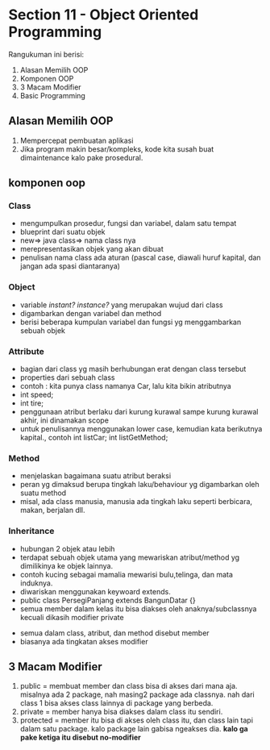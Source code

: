 # Section 11 - Object Oriented Programming

Rangukuman ini berisi:
1. Alasan Memilih OOP
2. Komponen OOP
3. 3 Macam Modifier
4. Basic Programming

## Alasan Memilih OOP
1. Mempercepat pembuatan aplikasi
2. Jika program makin besar/kompleks, kode kita susah buat dimaintenance kalo pake prosedural.

## komponen oop
### Class
- mengumpulkan prosedur, fungsi dan variabel, dalam satu tempat
- blueprint dari suatu objek
- new=> java class=> nama class nya
- merepresentasikan objek yang akan dibuat
- penulisan nama class ada aturan (pascal case, diawali huruf kapital, dan jangan ada spasi diantaranya)

### Object
- variable *instant? instance?* yang merupakan wujud dari class
- digambarkan dengan variabel dan method
- berisi beberapa kumpulan variabel dan fungsi yg menggambarkan sebuah objek

### Attribute
- bagian dari class yg masih berhubungan erat dengan class tersebut
- properties dari sebuah class
- contoh : kita punya class namanya Car, lalu kita bikin atributnya
- int speed;
- int tire;
- penggunaan atribut berlaku dari kurung kurawal sampe kurung kurawal akhir, ini dinamakan scope 
- untuk penulisannya menggunakan lower case, kemudian kata berikutnya kapital., contoh int listCar; int listGetMethod;

### Method
- menjelaskan bagaimana suatu atribut beraksi
- peran yg dimaksud berupa tingkah laku/behaviour yg digambarkan oleh suatu method
- misal, ada class manusia, manusia ada tingkah laku seperti berbicara, makan, berjalan dll. 


### Inheritance
- hubungan 2 objek atau lebih
- terdapat sebuah objek utama yang mewariskan atribut/method yg dimilikinya ke objek lainnya.
- contoh kucing sebagai mamalia mewarisi bulu,telinga, dan mata induknya.
- diwariskan menggunakan keywoard extends.
- public class PersegiPanjang extends BangunDatar {}
- semua member dalam kelas itu bisa diakses oleh anaknya/subclassnya kecuali dikasih modifier private

* semua dalam class, atribut, dan method disebut member
* biasanya ada tingkatan akses modifier

## 3 Macam Modifier
1. public = membuat member dan class bisa di akses dari mana aja. misalnya ada 2 package, nah masing2 package ada classnya. nah dari class 1 bisa akses class lainnya di package yang berbeda.
2. private = member hanya bisa diakses dalam class itu sendiri.
3. protected = member itu bisa di akses oleh class itu, dan class lain tapi dalam satu package. kalo package lain gabisa ngeakses dia.
**kalo ga pake ketiga itu disebut no-modifier**
